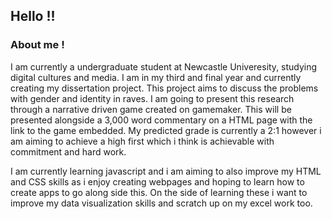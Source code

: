 ## Hello !!
### About me ! 
I am currently a undergraduate student at Newcastle Univeresity, studying digital cultures and media. I am in my third and final year and currently creating my dissertation project. This project aims to discuss the problems with gender and identity in raves. I am going to present this research through a narrative driven game created on gamemaker. This will be presented alongside a 3,000 word commentary on a HTML page with the link to the game embedded. My predicted grade is currently a 2:1 however i am aiming to achieve a high first which i think is achievable with commitment and hard work.

I am currently learning javascript and i am aiming to also improve my HTML and CSS skills as i enjoy creating webpages and hoping to learn how to create apps to go along side this. On the side of learning these i want to improve my data visualization skills and scratch up on my excel work too.
 

<!--
**Graciep123/Graciep123** is a ✨ _special_ ✨ repository because its `README.md` (this file) appears on your GitHub profile.

Here are some ideas to get you started:

- 🔭 I’m currently working on ...
- 🌱 I’m currently learning ...
- 👯 I’m looking to collaborate on ...
- 🤔 I’m looking for help with ...
- 💬 Ask me about ...
- 📫 How to reach me: ...
- 😄 Pronouns: ...
- ⚡ Fun fact: ...
-->

